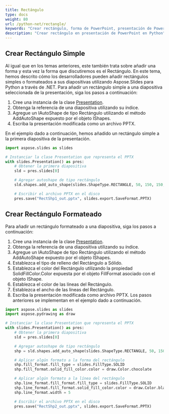 ```yaml
---
title: Rectángulo
type: docs
weight: 80
url: /python-net/rectangle/
keywords: "Crear rectángulo, forma de PowerPoint, presentación de PowerPoint, Python, Aspose.Slides para Python a través de .NET"
description: "Crear rectángulo en presentación de PowerPoint en Python"
---
```



## **Crear Rectángulo Simple**
Al igual que en los temas anteriores, este también trata sobre añadir una forma y esta vez la forma que discutiremos es el Rectángulo. En este tema, hemos descrito cómo los desarrolladores pueden añadir rectángulos simples o formateados a sus diapositivas utilizando Aspose.Slides para Python a través de .NET. Para añadir un rectángulo simple a una diapositiva seleccionada de la presentación, siga los pasos a continuación:

1. Cree una instancia de la clase [Presentation](https://reference.aspose.com/slides/python-net/aspose.slides/presentation/).
1. Obtenga la referencia de una diapositiva utilizando su índice.
1. Agregue un IAutoShape de tipo Rectángulo utilizando el método AddAutoShape expuesto por el objeto IShapes.
1. Escriba la presentación modificada como un archivo PPTX.

En el ejemplo dado a continuación, hemos añadido un rectángulo simple a la primera diapositiva de la presentación.

```py
import aspose.slides as slides

# Instanciar la clase Presentation que representa el PPTX
with slides.Presentation() as pres:
    # Obtener la primera diapositiva
    sld = pres.slides[0]

    # Agregar autoshape de tipo rectángulo
    sld.shapes.add_auto_shape(slides.ShapeType.RECTANGLE, 50, 150, 150, 50)

    # Escribir el archivo PPTX en el disco
    pres.save("RectShp1_out.pptx", slides.export.SaveFormat.PPTX)
```


## **Crear Rectángulo Formateado**
Para añadir un rectángulo formateado a una diapositiva, siga los pasos a continuación:

1. Cree una instancia de la clase [Presentation](https://reference.aspose.com/slides/python-net/aspose.slides/presentation/).
1. Obtenga la referencia de una diapositiva utilizando su índice.
1. Agregue un IAutoShape de tipo Rectángulo utilizando el método AddAutoShape expuesto por el objeto IShapes.
1. Establezca el tipo de relleno del Rectángulo a Sólido.
1. Establezca el color del Rectángulo utilizando la propiedad SolidFillColor.Color expuesta por el objeto FillFormat asociado con el objeto IShape.
1. Establezca el color de las líneas del Rectángulo.
1. Establezca el ancho de las líneas del Rectángulo.
1. Escriba la presentación modificada como archivo PPTX.
   Los pasos anteriores se implementan en el ejemplo dado a continuación.

```py
import aspose.slides as slides
import aspose.pydrawing as draw

# Instanciar la clase Presentation que representa el PPTX
with slides.Presentation() as pres:
    # Obtener la primera diapositiva
    sld = pres.slides[0]

    # Agregar autoshape de tipo rectángulo
    shp = sld.shapes.add_auto_shape(slides.ShapeType.RECTANGLE, 50, 150, 150, 50)

    # Aplicar algún formato a la forma del rectángulo
    shp.fill_format.fill_type = slides.FillType.SOLID
    shp.fill_format.solid_fill_color.color = draw.Color.chocolate

    # Aplicar algún formato a la línea del rectángulo
    shp.line_format.fill_format.fill_type = slides.FillType.SOLID
    shp.line_format.fill_format.solid_fill_color.color = draw.Color.black
    shp.line_format.width = 5

    # Escribir el archivo PPTX en el disco
    pres.save("RectShp2_out.pptx", slides.export.SaveFormat.PPTX)
```